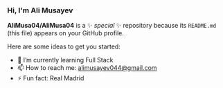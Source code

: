 ### Hi, l'm Ali Musayev 


**AliMusa04/AliMusa04** is a ✨ _special_ ✨ repository because its `README.md` (this file) appears on your GitHub profile.

Here are some ideas to get you started:
 
- 🌱 I’m currently learning Full Stack 
- 📫 How to reach me: alimusayev044@gmail.com 
- ⚡ Fun fact: Real Madrid 


